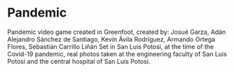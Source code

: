 # Pandemic
Pandemic video game created in Greenfoot, created by: Josué Garza, Adán Alejandro Sánchez de Santiago, Kevin Ávila Rodríguez, Armando Ortega Flores, Sebastián Carrillo Liñán  Set in San Luis Potosi, at the time of the Covid-19 pandemic, real photos taken at the engineering faculty of San Luis Potosi and the central hospital of San Luis Potosi.
